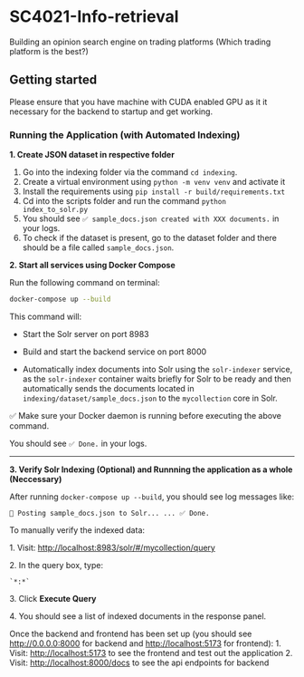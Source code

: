 # SC4021-Info-retrieval

Building an opinion search engine on trading platforms (Which trading platform is the best?)

## Getting started
Please ensure that you have machine with CUDA enabled GPU as it it necessary for the backend to startup and get working.

### Running the Application (with Automated Indexing)
**1\. Create JSON dataset in respective folder**

1. Go into the indexing folder via the command `cd indexing`.
2. Create a virtual environment using `python -m venv venv` and activate it
3. Install the requirements using `pip install -r build/requirements.txt`
4. Cd into the scripts folder and run the command `python index_to_solr.py`
5. You should see `✅ sample_docs.json created with XXX documents.` in your logs.
6. To check if the dataset is present, go to the dataset folder and there should be a file called `sample_docs.json`.

**2\. Start all services using Docker Compose**

Run the following command on terminal:

```bash
docker-compose up --build
```

This command will:

-   Start the Solr server on port 8983

-   Build and start the backend service on port 8000

-   Automatically index documents into Solr using the `solr-indexer` service, as the `solr-indexer` container waits briefly for Solr to be ready and then automatically sends the documents located in `indexing/dataset/sample_docs.json` to the `mycollection` core in Solr.

✅ Make sure your Docker daemon is running before executing the above command.

You should see `✅ Done.` in your logs.

---

**3\. Verify Solr Indexing (Optional) and Runnning the application as a whole (Neccessary)**

After running `docker-compose up --build`, you should see log messages like:

`🚀 Posting sample_docs.json to Solr...
...
✅ Done.`

To manually verify the indexed data:

1\.  Visit: <http://localhost:8983/solr/#/mycollection/query>

2\.  In the query box, type:

    `*:*`

3\.  Click **Execute Query**

4\.  You should see a list of indexed documents in the response panel.

Once the backend and frontend has been set up (you should see <http://0.0.0.0:8000> for backend and <http://localhost:5173> for frontend):
1\. Visit: <http://localhost:5173> to see the frontend and test out the application
2\. Visit: <http://localhost:8000/docs> to see the api endpoints for backend